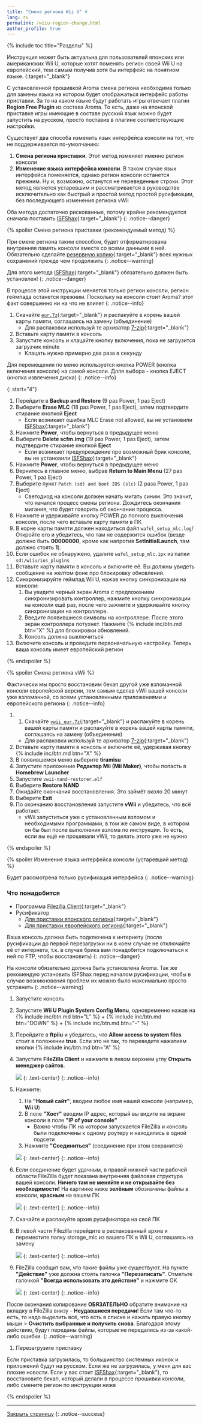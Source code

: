 ```yaml
---
title: "Смена региона Wii U" #
lang: ru
permalink: /wiiu-region-change.html
author_profile: true
---
```


{% include toc title="Разделы" %}

Инструкция может быть актуальна для пользователей японских или американских Wii U, которые хотят поменять регион своей Wii U на европейский, тем самым получив хотя бы интерфейс на понятном языке.
{:target="_blank"}

С установленной прошивкой Aroma смена региона необходима только для замены языка на котором будет отображаться интерфейс работы приставки. За то на каком языке будут работать игры отвечает плагин **Region Free Plugin** из состава Aroma. То есть, даже на японской приставке игры имеющие в составе русский язык можно будет запустить на русском, просто поставив в плагине соответствующие настройки.

Существует два способа изменить язык интерфейса консоли на тот, что не поддерживается по-умолчанию: 
1. **Смена региона приставки**. Этот метод изменяет именно регион консоли
1. **Изменение языка интерфейса консоли**. В таком случае язык интерфейса поменяется, однако регион консоли останется прежним. Ну и, возможно, останутся не переведенные строки. Этот метод является устаревшим и рассматривается в руководстве исключительно как быстрый и простой метод простой русификации, без последующего изменения региона vWii

Оба метода достаточно рискованные, потому крайне рекомендуется сначала поставить [ISFShax](isfshax){:target="_blank"}
{: .notice--danger}


{% spoiler Смена региона приставки (рекомендуемый метод) %}

При смене региона таким способом, будет отформатирована внутренняя память консоли вместе со всеми данными в ней. Обязательно сделайте [резервную копию](save-backup){:target="_blank"} всех нужных сохранений прежде чем продолжить
{: .notice--warning}

Для этого метода [ISFShax](isfshax){:target="_blank"} обязательно должен быть установлен!
{: .notice--danger}

В процессе этой инструкции меняется только регион консоли, регион геймпада останется прежним. Поскольку на консоли стоит Aroma? этот факт совершенно ни на что не влияет
{: .notice--info}

1. Скачайте [`eur.7z`](https://github.com/rashevskyv/wiiu/releases/latest){:target="_blank"} и распакуйте в корень вашей карты памяти, соглашаясь на замену (объединение)
	* Для распаковки используй	те архиватор [7-zip](https://www.7-zip.org/){:target="_blank"}
1. Вставьте карту памяти в консоль
1. Запустите консоль и клацайте кнопку включения, пока не загрузится загрузчик minute 
	* Клацать нужно примерно два раза в секунду 

Для перемещения по меню используется кнопка POWER (кнопка включения консоли) на самой консоли. Длля выбора - кнопка EJECT (кнопка извлечения диска)
{: .notice--info}

{: start="4"}
1. Перейдите в **Backup and Restore** (9 раз Power, 1 раз Eject)
1. Выберите **Erase MLC** (18 раз Power, 1 раз Eject), затем подтвердите стирание кнопкой **Eject**
	* Если возникает ошибка MLC Erase not allowed, вы не установили [ISFShax](isfshax){:target="_blank"}
1. Нажмите **Power**, чтобы вернуться в предыдущее меню
1. Выберите **Delete scfm.img** (19 раз Power, 1 раз Eject), затем подтвердите стирание кнопкой **Eject**
	* Если возникает предупреждение про возможный брик консоли, вы не установили [ISFShax](isfshax){:target="_blank"}
1. Нажмите **Power**, чтобы вернуться в предыдущее меню
1. Вернитесь в главное меню, выбрав **Return to Main Menu** (27 раз Power, 1 раз Eject)
1. Выберите пункт `Patch (sd) and boot IOS (slc)` (2 раза Power, 1 раз Eject)
	* Светодиод на консоли должен начать мигать синим. Это значит, что начался процесс смены региона. Дождитесь окончания мигания, что будет говорить об окончании процесса.
1. Нажмите и удерживайте кнопку POWER до полного выключения консоли, после чего вставьте карту памяти в ПК
1. В корне карты памяти должен находиться файл `wafel_setup_mlc.log`/ Откройте его и убедитесь, что там не содержится ошибок (везде должно быть **00000000**, кроме как напротив **SetInitialLaunch**, там должно стоять **1**).
1. Если ошибок не обнаружено, удалите `wafel_setup_mlc.ipx` из папки `sd:/wiiu/ios_plugins`
1. Вставьте карту памяти в консоль и включите её. Вы должны увидеть сообщение на желтом фоне про блокировку обновлений. 
1. Синхронизируйте геймпад Wii U, нажав кнопку синхронизации на консоли: 
	1. Вы увидите черный экран Aroma с предложением синхронизировать контроллер, нажмите кнопку синхронизации на консоли ещё раз, после чего зажмите и удерживайте кнопку синхронизации на контроллере. 
	1. Введите появившиеся символы на контроллере. После этого экран контроллера потухнет. Нажмите {% include inc/btn.md btn="X" %} для блокировки обновлений. 
	1. Консоль должна выключиться 
1. Включите консоль и проведите первоначальную настройку. Теперь ваша консоль имеет европейский регион

{% endspoiler %}

{% spoiler Смена региона vWii %}

Фактически мы просто восстановим бекап другой уже взломанной консоли европейской версии, тем самым сделав vWii вашей консоли уже взломанной, со всеми установленными приложениями и европейского региона
{: .notice--info}

1. 1. Скачайте [`vwii_eur.7z`](https://github.com/rashevskyv/wiiu/releases/latest){:target="_blank"} и распакуйте в корень вашей карты памяти и распакуйте в корень вашей карты памяти, соглашаясь на замену (объединение)
	* Для распаковки используй	те архиватор [7-zip](https://www.7-zip.org/){:target="_blank"}
1. Вставьте карту памяти в консоль и включите её, удерживая кнопку {% include inc/btn.md btn="X" %}
1. В появившемся меню выберите **tiramisu** 
1. Запустите приложение **Редактор Mii (Mii Maker)**, чтобы попасть в **Homebrew Launcher** 
1. Запустите `vwii-nand-restorer.elf`
1. Выберите **Restore NAND**
1. Ожидайте окончания восстановления. Это займёт около 20 минут
1. Выберите **Exit** 
1. По окончанию восстановления запустите **vWii** и убедитесь, что всё работает. 
	* vWii запуститься уже с установленным взломом и необходимыми программами, в том же самом виде, в котором он бы был после выполнения взлома по инструкции. То есть, если вы ещё не прошивали vWii, то делать этого уже не нужно

{% endspoiler %}

{% spoiler Изменение языка интерфейса консоли (устаревший метод) %}

Будет рассмотрена только русификация интерфейса
{: .notice--warning}

### Что понадобится 
* Программа [Filezilla Client](https://www.filezilla.ru/get/){:target="_blank"} 
* Русификатор
	* [Для приставки японского региона](/files/jap.zip){:target="_blank"}
	* [Для приставки европейского региона](/files/us.zip){:target="_blank"}

Ваша консоль должна быть подключена к интернету (после русификации до первой перезагрузки ни в коем случае не отключайте её от интернета, т.к. в случае брика вам понадобится подключаться к ней по FTP, чтобы восстановить)
{: .notice--danger}

На консоли обязательно должна быть установлена Aroma. Так же рекомендую установить ISFShax перед началом русификации, чтобы в случае возникновения проблем их можно было максимально просто устранить 
{: .notice--warning}

1. Запустите консоль 
1. Запустите **Wii U Plugin System Config Menu**, одновременно нажав на {% include inc/btn.md btn="L" %} + {% include inc/btn.md btn="DOWN" %} + {% include inc/btn.md btn="-" %}
1. Перейдите в **ftpiiu** и убедитесь, что **Allow access to system files** стоит в положении **true**. Если это не так, то переведите нажатием кнопки {% include inc/btn.md btn="A" %} 
1. Запустите **FileZilla Client** и нажмите в левом верхнем углу **Открыть менеджер сайтов**.

	![](/images/filezilla/1.jpg)
	{: .text-center}
	{: .notice--info}

1. Нажмите:
	1. На **"Новый сайт"**, вводим любое имя нашей консоли (например,  **Wii U**)
	1. В поле **"Хост"** вводим IP адрес, который вы видите на экране консоли в поле **"IP of your console"**
		* Важно чтобы ПК на котором запускается FileZilla и консоль были подключены к одному роутеру и находились в одной подсети
	1. Нажмите **"Соединиться"** (соединение при этом сохранится)

	![](/images/filezilla/2.gif)
	{: .text-center}
	{: .notice--info}

1. Если соединение будет удачным, в правой нижней части рабочей области FileZilla будет показана внутренняя файловая структура вашей консоли. **Ничего там не меняйте и не открывайте без необходимости!** На картинке ниже **зелёным** обозначены файлы в консоли, **красным** на вашем ПК

	![](/images/filezilla/3.jpg)
	{: .text-center}
	{: .notice--info}

1. Скачайте и распакуйте архив русификатора на свой ПК
1. В левой части Filezilla перейдите в распакованный архив и переместите папку storage_mlc из вашего ПК в Wii U, соглашаясь на замену

	![](/images/filezilla/4.gif)
	{: .text-center}
	{: .notice--info}

1. FileZilla сообщит вам, что такие файлы уже существуют. На пункте **"Действие"** уже должна стоять галочка **"Перезаписать"**. Отметьте галочкой **"Всегда использовать это действие"** и нажмите ОК

	![](/images/filezilla/5.jpg)
	{: .text-center}
	{: .notice--info}

После окончания копирование **ОБЯЗАТЕЛЬНО** обратите внимание на вкладку в FileZilla внизу - **Неудавшиеся передачи**! Если там что-то есть, то надо выделить всё, что есть в списке и нажать правую кнопку мыши > **Очистить выбранные и получить снова**. Благодаря этому действию, будут переданы файлы, которые не передались из-за какой-либо ошибки.
{: .notice--warning}

1. Перезагрузите приставку

Если приставка загрузилась, то большинство системных иконок и приложений будут на русском. Если же не загрузилась, у меня для вас плохие новости. Если у вас стоит [ISFShax](isfshax){:target="_blank"}, то восстановите бекап, который делали в процессе прошивки консоли, либо смените регион по инструкции ниже

{% endspoiler %}
___

[Закрыть страницу](javascript:window.close();)
{: .notice--success}
